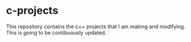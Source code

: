 # c-projects
This repository contains the c++ projects that I am making and modifying. This is going to be contibuously updated.

